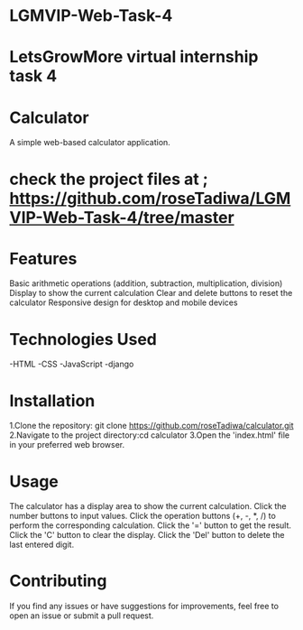 # LGMVIP-Web-Task-4

# LetsGrowMore virtual internship task 4

# Calculator
A simple web-based calculator application.

# check the project files at ; https://github.com/roseTadiwa/LGMVIP-Web-Task-4/tree/master

# Features
Basic arithmetic operations (addition, subtraction, multiplication, division)
Display to show the current calculation
Clear and delete buttons to reset the calculator
Responsive design for desktop and mobile devices

# Technologies Used
-HTML
-CSS
-JavaScript 
-django

# Installation
1.Clone the repository: git clone https://github.com/roseTadiwa/calculator.git
2.Navigate to the project directory:cd calculator
3.Open the 'index.html' file in your preferred web browser.

# Usage
The calculator has a display area to show the current calculation.
Click the number buttons to input values.
Click the operation buttons (+, -, *, /) to perform the corresponding calculation.
Click the '=' button to get the result.
Click the 'C' button to clear the display.
Click the 'Del' button to delete the last entered digit.

# Contributing
If you find any issues or have suggestions for improvements, feel free to open an issue or submit a pull request.
